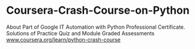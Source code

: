 # Coursera-Crash-Course-on-Python
About Part of Google IT Automation with Python Professional Certificate. Solutions of Practice Quiz and Module Graded Assessments  www.coursera.org/learn/python-crash-course
